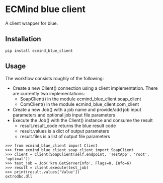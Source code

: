# ECMind blue client

A client wrapper for blue.

## Installation

`pip install ecmind_blue_client`

## Usage

The workflow consists roughly of the following:

- Create a new Client() connection using a client implementation. There are currently two implementations:
    - SoapClient() in the module ecmind_blue_client.soap_client
    - ComClient() in the module ecmind_blue_client.com_client
- Create a new Job() with a job name and provide/add job input parameters and optional job input file parameters
- Execute the Job() with the Client() instance and consume the result 
   - result.result_code returns the blue result code
   - result.values is a dict of output parameters
   - result.files is a list of output file parameters

```
>>> from ecmind_blue_client import Client
>>> from ecmind_blue_client.soap_client import SoapClient
>>> client = Client(SoapClient(self.endpoint, 'TestApp', 'root', 'optimal'))
>>> test_job = Job('krn.GetServerInfo', Flags=0, Info=6)
>>> result = client.execute(test_job)
>>> print(result.values['Value'])
oxtrodbc.dll
```